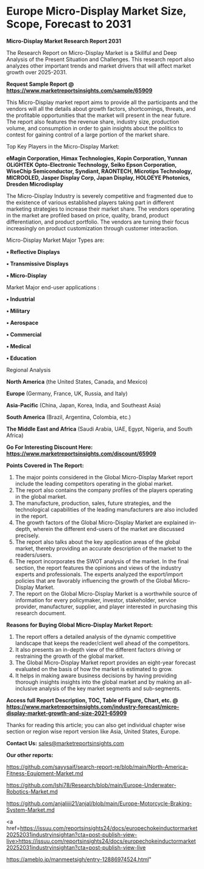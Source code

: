 # Europe Micro-Display Market Size, Scope, Forecast to 2031

<strong>Micro-Display Market Research Report 2031</strong>

The Research Report on Micro-Display Market is a Skillful and Deep Analysis of the Present Situation and Challenges. This research report also analyzes other important trends and market drivers that will affect market growth over 2025-2031.

<strong>Request Sample Report @ <a href=https://www.marketreportsinsights.com/sample/65909>https://www.marketreportsinsights.com/sample/65909</a></strong>

This Micro-Display market report aims to provide all the participants and the vendors will all the details about growth factors, shortcomings, threats, and the profitable opportunities that the market will present in the near future. The report also features the revenue share, industry size, production volume, and consumption in order to gain insights about the politics to contest for gaining control of a large portion of the market share.

Top Key Players in the Micro-Display Market:

<strong>eMagin Corporation, Himax Technologies, Kopin Corporation, Yunnan OLiGHTEK Opto-Electronic Technology, Seiko Epson Corporation, WiseChip Semiconductor, Syndiant, RAONTECH, Microtips Technology, MICROOLED, Jasper Display Corp, Japan Display, HOLOEYE Photonics, Dresden Microdisplay</strong>

The Micro-Display Industry is severely competitive and fragmented due to the existence of various established players taking part in different marketing strategies to increase their market share. The vendors operating in the market are profiled based on price, quality, brand, product differentiation, and product portfolio. The vendors are turning their focus increasingly on product customization through customer interaction.

Micro-Display Market Major Types are:

<strong>• Reflective Displays

• Transmissive Displays

• Micro-Display</strong>

Market Major end-user applications :

<strong>• Industrial

• Military

• Aerospace

• Commercial

• Medical

• Education</strong>

Regional Analysis

</u><strong><b>North America</b></strong> (the United States, Canada, and Mexico)

<strong><b>Europe </b></strong>(Germany, France, UK, Russia, and Italy)

<strong><b>Asia-Pacific</b></strong> (China, Japan, Korea, India, and Southeast Asia)

<strong><b>South America</b></strong> (Brazil, Argentina, Colombia, etc.)

<strong><b>The Middle East and Africa</b></strong> (Saudi Arabia, UAE, Egypt, Nigeria, and South Africa)

<strong>Go For Interesting Discount Here: <a href=https://www.marketreportsinsights.com/discount/65909>https://www.marketreportsinsights.com/discount/65909</a></strong>

<strong>Points Covered in The Report:</strong>
<ol>
  <li>The major points considered in the Global Micro-Display Market report include the leading competitors operating in the global market.</li>
  <li>The report also contains the company profiles of the players operating in the global market.</li>
  <li>The manufacture, production, sales, future strategies, and the technological capabilities of the leading manufacturers are also included in the report.</li>
  <li>The growth factors of the Global Micro-Display Market are explained in-depth, wherein the different end-users of the market are discussed precisely.</li>
  <li>The report also talks about the key application areas of the global market, thereby providing an accurate description of the market to the readers/users.</li>
  <li>The report incorporates the SWOT analysis of the market. In the final section, the report features the opinions and views of the industry experts and professionals. The experts analyzed the export/import policies that are favorably influencing the growth of the Global Micro-Display Market.</li>
  <li>The report on the Global Micro-Display Market is a worthwhile source of information for every policymaker, investor, stakeholder, service provider, manufacturer, supplier, and player interested in purchasing this research document.</li>
</ol>
<strong>Reasons for Buying Global Micro-Display Market Report:</strong>

<ol>
  <li>The report offers a detailed analysis of the dynamic competitive landscape that keeps the reader/client well ahead of the competitors.</li>
  <li>It also presents an in-depth view of the different factors driving or restraining the growth of the global market.</li>
  <li>The Global Micro-Display Market report provides an eight-year forecast evaluated on the basis of how the market is estimated to grow.</li>
  <li>It helps in making aware business decisions by having providing thorough insights insights into the global market and by making an all-inclusive analysis of the key market segments and sub-segments.</li>
</ol>
<strong>Access full Report Description, TOC, Table of Figure, Chart, etc. @ <a href=https://www.marketreportsinsights.com/industry-forecast/micro-display-market-growth-and-size-2021-65909>https://www.marketreportsinsights.com/industry-forecast/micro-display-market-growth-and-size-2021-65909</a></strong>


Thanks for reading this article; you can also get individual chapter wise section or region wise report version like Asia, United States, Europe.

<strong>Contact Us:</strong>
sales@marketreportsinsights.com

<strong>Our other reports:</strong>

<a href=https://github.com/sayysaif/search-report-re/blob/main/North-America-Fitness-Equipment-Market.md>https://github.com/sayysaif/search-report-re/blob/main/North-America-Fitness-Equipment-Market.md</a>

<a href=https://github.com/Ishi78/Research/blob/main/Europe-Underwater-Robotics-Market.md>https://github.com/Ishi78/Research/blob/main/Europe-Underwater-Robotics-Market.md</a>

<a href=https://github.com/anjaliiii21/anjal/blob/main/Europe-Motorcycle-Braking-System-Market.md>https://github.com/anjaliiii21/anjal/blob/main/Europe-Motorcycle-Braking-System-Market.md</a>

<a href=https://issuu.com/reportsinsights24/docs/europechokeinductormarket20252031industryinsightan?cta=post-publish-view-live>https://issuu.com/reportsinsights24/docs/europechokeinductormarket20252031industryinsightan?cta=post-publish-view-live</a>

<a href=https://ameblo.jp/manmeetsigh/entry-12886974524.html>https://ameblo.jp/manmeetsigh/entry-12886974524.html</a>"

